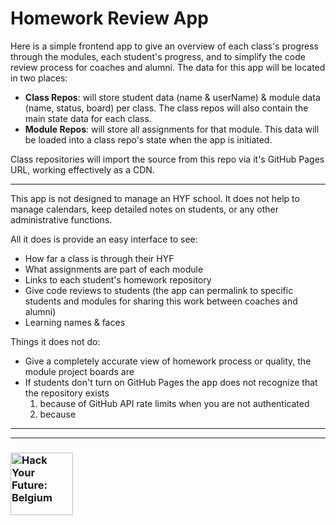 # Homework Review App

Here is a simple frontend app to give an overview of each class's progress through the modules, each student's progress, and to simplify the code review process for coaches and alumni.  The data for this app will be located in two places:
* __Class Repos__: will store student data (name & userName) & module data (name, status, board) per class.  The class repos will also contain the main state data for each class.
* __Module Repos__: will store all assignments for that module.  This data will be loaded into a class repo's state when the app is initiated.

Class repositories will import the source from this repo via it's GitHub Pages URL, working effectively as a CDN.

---

This app is not designed to manage an HYF school.  It does not help to manage calendars, keep detailed notes on students, or any other administrative functions.

All it does is provide an easy interface to see:
* How far a class is through their HYF
* What assignments are part of each module
* Links to each student's homework repository
* Give code reviews to students (the app can permalink to specific students and modules for sharing this work between coaches and alumni)
* Learning names & faces

Things it does not do:
* Give a completely accurate view of homework process or quality, the module project boards are
* If students don't turn on GitHub Pages the app does not recognize that the repository exists
  1. because of GitHub API rate limits when you are not authenticated
  1. because


---
---
### <a href="https://hackyourfuture.be" target="_blank"><img src="https://user-images.githubusercontent.com/18554853/63941625-4c7c3d00-ca6c-11e9-9a76-8d5e3632fe70.jpg" width="100" height="100" alt="Hack Your Future: Belgium"></a>
